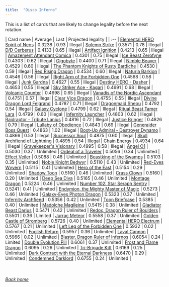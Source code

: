 ```yaml
---
title:  "Disco Inferno"
---
```


This is a list of cards that are likely to change legality before the next rotation.

| Card name | Average | Last | Projected legality |
| :-- |
[Elemental HERO Spirit of Neos](https://db.ygoprodeck.com/card/?search=Elemental%20HERO%20Spirit%20of%20Neos) | 0.3238 | 0.93 | Illegal |
[Solemn Strike](https://db.ygoprodeck.com/card/?search=Solemn%20Strike) | 0.3571 | 0.78 | Illegal |
[D/D Cerberus](https://db.ygoprodeck.com/card/?search=D/D%20Cerberus) | 0.4133 | 0.65 | Illegal |
[Artifact Ignition](https://db.ygoprodeck.com/card/?search=Artifact%20Ignition) | 0.4213 | 0.65 | Illegal |
[Amazement Attendant Comica](https://db.ygoprodeck.com/card/?search=Amazement%20Attendant%20Comica) | 0.4301 | 0.75 | Illegal |
[Ice Beast Zerofyne](https://db.ygoprodeck.com/card/?search=Ice%20Beast%20Zerofyne) | 0.4303 | 0.62 | Illegal |
[Gigobyte](https://db.ygoprodeck.com/card/?search=Gigobyte) | 0.4400 | 0.71 | Illegal |
[Nimble Beaver](https://db.ygoprodeck.com/card/?search=Nimble%20Beaver) | 0.4529 | 0.60 | Illegal |
[The Phantom Knights of Rusty Bardiche](https://db.ygoprodeck.com/card/?search=The%20Phantom%20Knights%20of%20Rusty%20Bardiche) | 0.4530 | 0.59 | Illegal |
[Red Rising Dragon](https://db.ygoprodeck.com/card/?search=Red%20Rising%20Dragon) | 0.4534 | 0.60 | Illegal |
[Naturia Barkion](https://db.ygoprodeck.com/card/?search=Naturia%20Barkion) | 0.4546 | 0.56 | Illegal |
[Right Arm of the Forbidden One](https://db.ygoprodeck.com/card/?search=Right%20Arm%20of%20the%20Forbidden%20One) | 0.4568 | 0.58 | Illegal |
[Junk Gardna](https://db.ygoprodeck.com/card/?search=Junk%20Gardna) | 0.4627 | 0.55 | Illegal |
[Destiny HERO - Dasher](https://db.ygoprodeck.com/card/?search=Destiny%20HERO%20-%20Dasher) | 0.4653 | 0.55 | Illegal |
[Sky Striker Ace - Kagari](https://db.ygoprodeck.com/card/?search=Sky%20Striker%20Ace%20-%20Kagari) | 0.4691 | 0.68 | Illegal |
[Volcanic Counter](https://db.ygoprodeck.com/card/?search=Volcanic%20Counter) | 0.4698 | 0.65 | Illegal |
[Vanadis of the Nordic Ascendant](https://db.ygoprodeck.com/card/?search=Vanadis%20of%20the%20Nordic%20Ascendant) | 0.4751 | 0.57 | Illegal |
[Clear Vice Dragon](https://db.ygoprodeck.com/card/?search=Clear%20Vice%20Dragon) | 0.4755 | 0.55 | Illegal |
[Divine Dragon Lord Felgrand](https://db.ygoprodeck.com/card/?search=Divine%20Dragon%20Lord%20Felgrand) | 0.4787 | 0.71 | Illegal |
[Dragonmaid Sheou](https://db.ygoprodeck.com/card/?search=Dragonmaid%20Sheou) | 0.4792 | 0.54 | Illegal |
[Galaxy Cyclone](https://db.ygoprodeck.com/card/?search=Galaxy%20Cyclone) | 0.4799 | 0.62 | Illegal |
[Ritual Beast Tamer Lara](https://db.ygoprodeck.com/card/?search=Ritual%20Beast%20Tamer%20Lara) | 0.4799 | 0.60 | Illegal |
[Infernity Launcher](https://db.ygoprodeck.com/card/?search=Infernity%20Launcher) | 0.4803 | 0.62 | Illegal |
[Raidraptor - Tribute Lanius](https://db.ygoprodeck.com/card/?search=Raidraptor%20-%20Tribute%20Lanius) | 0.4816 | 0.72 | Illegal |
[Justice Bringer](https://db.ygoprodeck.com/card/?search=Justice%20Bringer) | 0.4826 | 0.79 | Illegal |
[Lullaby of Obedience](https://db.ygoprodeck.com/card/?search=Lullaby%20of%20Obedience) | 0.4843 | 0.69 | Illegal |
[Generaider Boss Quest](https://db.ygoprodeck.com/card/?search=Generaider%20Boss%20Quest) | 0.4863 | 1.02 | Illegal |
[Boot-Up Admiral - Destroyer Dynamo](https://db.ygoprodeck.com/card/?search=Boot-Up%20Admiral%20-%20Destroyer%20Dynamo) | 0.4866 | 0.53 | Illegal |
[Successor Soul](https://db.ygoprodeck.com/card/?search=Successor%20Soul) | 0.4875 | 0.60 | Illegal |
[Skull Archfiend of Lightning](https://db.ygoprodeck.com/card/?search=Skull%20Archfiend%20of%20Lightning) | 0.4895 | 0.54 | Illegal |
[Chain Energy](https://db.ygoprodeck.com/card/?search=Chain%20Energy) | 0.4934 | 0.64 | Illegal |
[Gravekeeper's Visionary](https://db.ygoprodeck.com/card/?search=Gravekeeper's%20Visionary) | 0.4995 | 0.58 | Illegal |
[Angel O1](https://db.ygoprodeck.com/card/?search=Angel%20O1) | 0.5030 | 0.37 | Unlimited |
[Ordeal of a Traveler](https://db.ygoprodeck.com/card/?search=Ordeal%20of%20a%20Traveler) | 0.5056 | 0.34 | Unlimited |
[Effect Veiler](https://db.ygoprodeck.com/card/?search=Effect%20Veiler) | 0.5088 | 0.48 | Unlimited |
[Beastking of the Swamps](https://db.ygoprodeck.com/card/?search=Beastking%20of%20the%20Swamps) | 0.5103 | 0.35 | Unlimited |
[Noble Knight Bedwyr](https://db.ygoprodeck.com/card/?search=Noble%20Knight%20Bedwyr) | 0.5110 | 0.43 | Unlimited |
[Red-Eyes Wyvern](https://db.ygoprodeck.com/card/?search=Red-Eyes%20Wyvern) | 0.5115 | 0.41 | Unlimited |
[Hero of the East](https://db.ygoprodeck.com/card/?search=Hero%20of%20the%20East) | 0.5154 | 0.29 | Unlimited |
[Shadow Toon](https://db.ygoprodeck.com/card/?search=Shadow%20Toon) | 0.5160 | 0.46 | Unlimited |
[Crass Clown](https://db.ygoprodeck.com/card/?search=Crass%20Clown) | 0.5160 | 0.20 | Unlimited |
[Deep Sea Diva](https://db.ygoprodeck.com/card/?search=Deep%20Sea%20Diva) | 0.5165 | 0.46 | Unlimited |
[Montage Dragon](https://db.ygoprodeck.com/card/?search=Montage%20Dragon) | 0.5224 | 0.46 | Unlimited |
[Number 102: Star Seraph Sentry](https://db.ygoprodeck.com/card/?search=Number%20102:%20Star%20Seraph%20Sentry) | 0.5241 | 0.41 | Unlimited |
[Endymion, the Mighty Master of Magic](https://db.ygoprodeck.com/card/?search=Endymion,%20the%20Mighty%20Master%20of%20Magic) | 0.5273 | 0.46 | Unlimited |
[Galaxy-Eyes Photon Dragon](https://db.ygoprodeck.com/card/?search=Galaxy-Eyes%20Photon%20Dragon) | 0.5323 | 0.37 | Unlimited |
[Infernity Archfiend](https://db.ygoprodeck.com/card/?search=Infernity%20Archfiend) | 0.5356 | 0.42 | Unlimited |
[Toon Briefcase](https://db.ygoprodeck.com/card/?search=Toon%20Briefcase) | 0.5385 | 0.40 | Unlimited |
[Madolche Magileine](https://db.ygoprodeck.com/card/?search=Madolche%20Magileine) | 0.5415 | 0.38 | Unlimited |
[Gladiator Beast Darius](https://db.ygoprodeck.com/card/?search=Gladiator%20Beast%20Darius) | 0.5471 | 0.42 | Unlimited |
[Redox, Dragon Ruler of Boulders](https://db.ygoprodeck.com/card/?search=Redox,%20Dragon%20Ruler%20of%20Boulders) | 0.5501 | 0.36 | Limited |
[Jurrac Meteor](https://db.ygoprodeck.com/card/?search=Jurrac%20Meteor) | 0.5558 | 0.37 | Unlimited |
[Golden Castle of Stromberg](https://db.ygoprodeck.com/card/?search=Golden%20Castle%20of%20Stromberg) | 0.5726 | 0.40 | Unlimited |
[Elemental HERO Electrum](https://db.ygoprodeck.com/card/?search=Elemental%20HERO%20Electrum) | 0.5767 | 0.21 | Unlimited |
[Left Leg of the Forbidden One](https://db.ygoprodeck.com/card/?search=Left%20Leg%20of%20the%20Forbidden%20One) | 0.5932 | 0.02 | Unlimited |
[Foolish Return](https://db.ygoprodeck.com/card/?search=Foolish%20Return) | 0.5957 | 0.36 | Unlimited |
[Laval Cannon](https://db.ygoprodeck.com/card/?search=Laval%20Cannon) | 0.5966 | 0.02 | Unlimited |
[Blaster, Dragon Ruler of Infernos](https://db.ygoprodeck.com/card/?search=Blaster,%20Dragon%20Ruler%20of%20Infernos) | 0.6054 | 0.24 | Limited |
[Double Evolution Pill](https://db.ygoprodeck.com/card/?search=Double%20Evolution%20Pill) | 0.6061 | 0.37 | Unlimited |
[Frost and Flame Dragon](https://db.ygoprodeck.com/card/?search=Frost%20and%20Flame%20Dragon) | 0.6095 | 0.26 | Unlimited |
[Tri-Brigade Kitt](https://db.ygoprodeck.com/card/?search=Tri-Brigade%20Kitt) | 0.6169 | 0.25 | Unlimited |
[Dark Contract with the Eternal Darkness](https://db.ygoprodeck.com/card/?search=Dark%20Contract%20with%20the%20Eternal%20Darkness) | 0.6470 | 0.29 | Unlimited |
[Condemned Darklord](https://db.ygoprodeck.com/card/?search=Condemned%20Darklord) | 0.6755 | 0.24 | Unlimited |

<br>

###### [Back home](index)